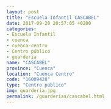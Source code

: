 ```yaml
---
layout: post
title: "Escuela Infantil CASCABEL"
date: 2017-09-20 20:57:05 +0200
categories:
- Escuela Infantil
- cuenca
- cuenca-centro
- Centro público
- guarderia
name: "CASCABEL"
province: "Cuenca"
location: "Cuenca Centro"
code: "16009428"
type: "Centro público"
img: guarderia.jpg
permalink: /guarderias/cascabel.html
---
```

